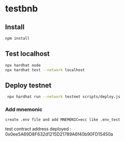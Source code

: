 # testbnb

## Install

```sh
npm install
```
## Test localhost

```sh
npx hardhat node
npx hardhat test --network localhost
```
## Deploy testnet

```sh
 npx hardhat run --network testnet scripts/deploy.js
```

### Add mnemonic
```text
create .env file and add MNEMONIC=ecc like .env_test
```

test contract address deployed : 0x0ee5A69D8F632d1215D21789A6f40b90FD15450a
